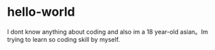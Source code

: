 # hello-world

I dont know anything about coding and also im a 18 year-old asian。Im trying to learn so coding skill by myself.
